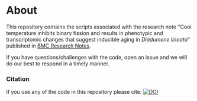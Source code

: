 # About
This repository contains the scripts associated with the research note "Cool temperature inhibits binary fission and results in phenotypic and transcriptomic changes that suggest inducible aging in *Diadumene lineata*" published in [BMC Research Notes](https://doi.org/10.1186/s13104-025-07378-x).

If you have questions/challenges with the code, open an issue and we will do our best to respond in a timely manner.

### Citation

If you use any of the code in this repository please cite:
[![DOI](https://zenodo.org/badge/DOI/10.5281/zenodo.13536101.svg)](https://doi.org/10.5281/zenodo.13536101)

